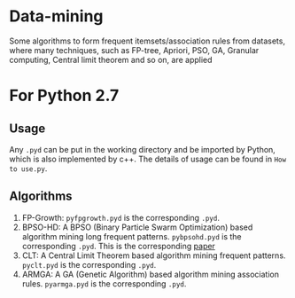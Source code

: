 # Data-mining
Some algorithms to form frequent itemsets/association rules from datasets, where many techniques, such as FP-tree, Apriori, PSO, GA, Granular computing, Central limit theorem and so on, are applied
# For Python 2.7
## Usage
Any `.pyd` can be put in the working directory and be imported by Python, which is also implemented by c++. The details of usage can be found in `How to use.py`.
## Algorithms
1. FP-Growth: `pyfpgrowth.pyd` is the corresponding `.pyd`.
2. BPSO-HD: A BPSO (Binary Particle Swarm Optimization) based algorithm mining long frequent patterns. `pybpsohd.pyd` is the corresponding `.pyd`. This is the corresponding [paper](https://www.researchgate.net/publication/305370239_Frequent_item_sets_mining_from_high-dimensional_dataset_based_on_a_novel_binary_particle_swarm_optimization?ev=prf_high)
3. CLT: A Central Limit Theorem based algorithm mining frequent patterns. `pyclt.pyd` is the corresponding `.pyd`.
4. ARMGA: A GA (Genetic Algorithm) based algorithm mining association rules. `pyarmga.pyd` is the corresponding `.pyd`.
